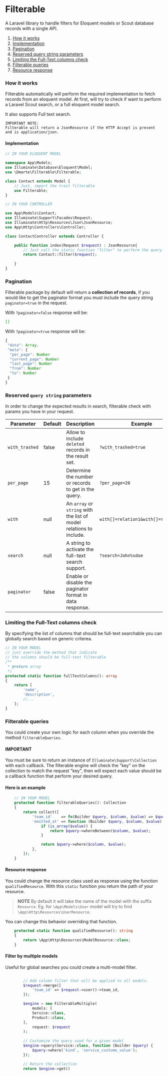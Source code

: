 # Filterable

A Laravel library to handle filters for Eloquent models or Scout database records with a single API.

1. [How it works](#how-it-works)
2. [Implementation](#implementation)
3. [Pagination](#pagination)
5. [Reserved query string parameters](#reserved-query-string-parameters)
6. [Limiting the Full-Text columns check](#limiting-the-full-text-columns-check)
7. [Filterable queries](#filterable-queries)
8. [Resource response](#resource-response)

### How it works

Filterable automatically will perform the required implementation to fetch records from an eloquent model. At first, will try to check if want to perform a
Laravel Scout search, or a full eloquent model search.

It also supports Full text search.

```
IMPORTANT NOTE:
Filterable will return a JsonResource if the HTTP Accept is present and is application/json.
```

#### Implementation

```php
// IN YOUR ELOQUENT MODEL

namespace App\Models;
use Illuminate\Database\Eloquent\Model;
use \Dmarte\Filterable\Filterable;

class Contact extends Model {
    // Just, import the trait filterable
    use Filterable;
}
```

```php
// IN YOUR CONTROLLER

use App\Models\Contact;
use Illuminate\Support\Facades\Request;
use Illuminate\Http\Resources\Json\JsonResource;
use App\Http\Controllers\Controller;

class ContactController extends Controller {

    public function index(Request $request) : JsonResource{
        // Just call the static function "filter" to perform the query.
        return Contact::filter($request);
        
    }
}
```
### Pagination
Filterable package by default will return a **collection of records**, if you would like to get the paginator format you must include the query string `paginator=true` in the request.


With `?paginator=false` response will be:
```json
[]
```

With `?paginator=true` response will be:
```typescript
{
 "data": Array,
 "meta": {
  "per_page": Number
  "current_page": Number
  "last_page": Number
  "from": Number
  "to": Number
 }
}
```

### Reserved `query string` parameters

In order to change the expected results in search, filterable check with params you have in your request.

|Parameter|Default|Description|Example|
|---|---|---|---|
|`with_trashed`|false|Allow to include `deleted` records in the result set.|`?with_trashed=true`
|`per_page`|15| Determine the number or records to get in the query.|`?per_page=20`
|`with`|null| An `array` or `string` with the list of model relations to include.|`with[]=relation1&with[]=relation2`
|`search`|null| A string to activate the full-text search support.|`?search=John%sdoe`
|`paginator`|false|Enable or disable the paginator format in data response.

### Limiting the Full-Text columns check

By specifying the list of columns that should be full-text searchable you can globally search based on generic criterea.

```php
// IN YOUR MODEL 
// just override the method that indicate 
// the columns should be full-text filterable
/**
 * @return array
 */
protected static function fullTextColumns(): array
{
    return [
        'name',
        'description',
        //...
    ];
}
```

### Filterable queries

You could create your own logic for each column when you override the method `filterableQueries`.

#### **IMPORTANT**
You must be sure to return an instance of `Illuminate\Support\Collection` with each callback.
The filterable engine will check the "key" on the collection to match the request "key", then will expect each value should be a callback function that perform your desired query.

#### Here is an example

```php
    // IN YOUR MODEL 
    protected function filterableQueries(): Collection
    {
        return collect([
            'team_id'    => fn(Builder $query, $column, $value) => $query->where($column, $value),
            'emitted_at' => function (Builder $query, $column, $value) {
                if (is_array($value)) {
                    return $query->whereBetween($column, $value);
                }

                return $query->where($column, $value);
            },
        ]);
    }
```

#### Resource response
You could change the resource class used as response using the function `qualifiedResource`. With this `static` function you return the path of your resource.

> **NOTE**
> By default it will take the name of the model with the suffix `Resource`. Eg. for `\App\Models\User` model will try to find `\App\Http\Resources\UserResource`.


You can change this behavior overriding that function.

```php
    protected static function qualifiedResource(): string
    {
        return \App\Http\Resources\ModelResource::class;
    }
```

#### Filter by multiple models
Useful for global searches you could create a multi-model filter.

```php

        // Add column filter that will be applied to all models.
        $request->merge([
            'team_id' => $request->user()->team_id,
        ]);

        $engine = new FilterableMultiple(
            models: [
            Service::class,
            Product::class,
        ],
            request: $request
        );
        
        // Customize the query used for a given model
        $engine->query(Service::class, function (Builder $query) {
            $query->where('kind', 'service_custome_value');
        });

        // Return the collection
        return $engine->get()
```

